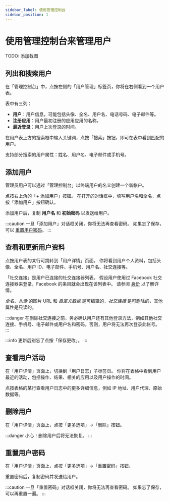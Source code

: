 ```yaml
---
sidebar_label: 使用管理控制台
sidebar_position: 1
---
```


# 使用管理控制台来管理用户

TODO: 添加截图

## 列出和搜索用户

在「管理控制台」中，点按左侧的「用户管理」标签页，你将在右侧看到一个用户表。

表中有三列：

- **用户**：用户信息，可能包括头像、全名、用户名、电话号码、电子邮件等。
- **注册应用**：用户最初注册的应用应用的名称。
- **最近登录**：用户上次登录的时间。

在用户表上方的搜索框中输入关键词，点按「搜索」按钮，即可在表中看到匹配的用户。

支持部分搜索的用户属性：姓名、用户名、电子邮件或手机号。

## 添加用户

管理员用户可以通过「管理控制台」以终端用户的名义创建一个新帐户。

点按右上角的「+ 添加用户」按钮。
在打开的对话框中，填写用户名和全名，点按「添加用户」按钮确认。

添加用户后，复制 **用户名** 和 **初始密码** 以发送给用户。

:::caution
一旦「添加用户」对话框关闭，你将无法再查看密码。
如果忘了保存，可以 [重置用户密码](#重置用户密码)。
:::

## 查看和更新用户资料

点按用户表的某行可跳转到「用户详情」页面。
你将看到用户个人资料，包括头像、全名、用户 ID、电子邮件、手机号、用户名、社交连接等。

「社交连接」是用户已连接的社交连接器列表。
假设用户使用过 Facebook 社交连接器来登录，Facebook 的条目就会出现在该列表中。
请参阅 [身份](../../references/users/#identities) 以了解详情。

_全名_、_头像_ 的图片 URL 和 _自定义数据_ 是可编辑的，_社交连接_ 是可删除的，其他属性是只读的。

:::danger
在删除社交连接之前，务必确认用户还有其他登录方法，例如其他社交连接、手机号、电子邮件或用户名和密码。否则，用户将无法再次登录此帐号。
:::

:::info
更新后别忘了点按「保存更改」。
:::

## 查看用户活动

在「用户详情」页面上，切换到「用户日志」子标签页。
你将在表格中看到用户最近的活动，包括操作、结果、相关的应用以及用户操作的时间。

点按表格的某行查看用户日志中的更多详细信息，例如 IP 地址、用户代理、原始数据等。

## 删除用户

在「用户详情」页面上，点按「更多选项」->「删除」按钮。

:::danger
小心！删除用户后将无法恢复。
:::

## 重置用户密码

在「用户详情」页面上，点按「更多选项」->「重置密码」按钮。

重置密码后，复制密码并发送给用户。

:::caution
一旦「重置密码」对话框关闭，你将无法再查看密码。
如果忘了保存，可以再重置一遍。
:::
